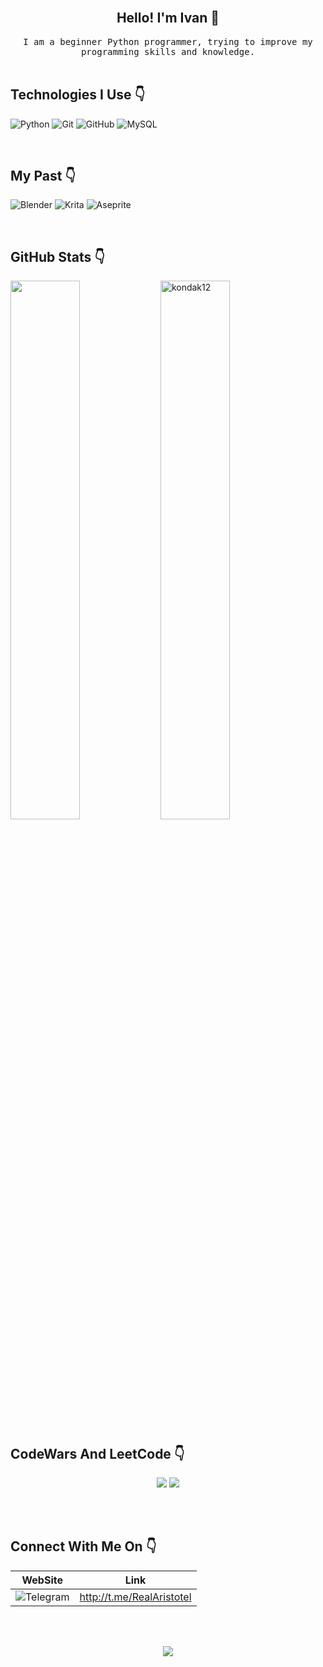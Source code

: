 <br/>
<h2 align="center"> Hello! I'm Ivan 👋</h1>
<p align="center">
<samp> I am a beginner Python programmer, trying to improve my programming skills and knowledge.</samp>

<br/>
<br/>

<h2> Technologies I Use 👇</h3>

![Python](https://img.shields.io/badge/python-3670A0?style=for-the-badge&logo=python&logoColor=ffdd54)
![Git](https://img.shields.io/badge/git-%23F05033.svg?style=for-the-badge&logo=git&logoColor=white)
![GitHub](https://img.shields.io/badge/github-%23121011.svg?style=for-the-badge&logo=github&logoColor=white)
![MySQL](https://img.shields.io/badge/mysql-4479A1.svg?style=for-the-badge&logo=mysql&logoColor=white)

<br/>

<h2> My Past 👇</h3>

![Blender](https://img.shields.io/badge/blender-%23F5792A.svg?style=for-the-badge&logo=blender&logoColor=white)
![Krita](https://img.shields.io/badge/Krita-203759?style=for-the-badge&logo=krita&logoColor=EEF37B)
![Aseprite](https://img.shields.io/badge/Aseprite-FFFFFF?style=for-the-badge&logo=Aseprite&logoColor=#7D929E)

<br/>

<h2> GitHub Stats 👇</h2> 
<a href="https://github.com/kondak12/github-readme-stats"><img align="left" width="47%" src="https://github-readme-stats.vercel.app/api/top-langs/?username=kondak12&layout=compact&theme=kondak12" /></a>
<img width="47%" src="https://github-readme-streak-stats.herokuapp.com/?user=kondak12&theme=kondak12" alt="kondak12" />

<br/>

<h2> CodeWars And LeetCode 👇</h2> 

<p align="center">
    <img src=https://github.r2v.ch/codewars?user=Arrristotel&stroke=%23BB432C&hide_clan=true>
    <img src=https://leetcard.jacoblin.cool/Arrristotel>
</p>

<br/>
<br/>
 
<p align="center">
<h2> Connect With Me On 👇</h2>


| WebSite | Link |
|---|---|
|  ![Telegram](https://img.shields.io/badge/Telegram-2CA5E0?style=for-the-badge&logo=telegram&logoColor=white)  |  http://t.me/RealAristotel  |

<br/>
<br/>

<p align="center">
  <img src="https://capsule-render.vercel.app/api?type=waving&color=gradient&height=100&section=footer&width=100"/>
</p>
